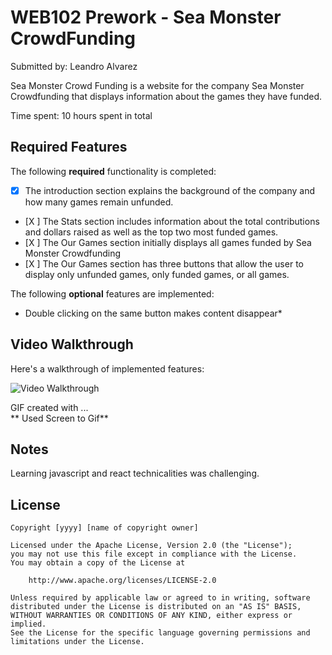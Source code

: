 # WEB102 Prework - Sea Monster CrowdFunding

Submitted by: Leandro Alvarez

Sea Monster Crowd Funding is a website for the company Sea Monster Crowdfunding that displays information about the games they have funded.

Time spent: 10 hours spent in total

## Required Features

The following **required** functionality is completed:

* [X] The introduction section explains the background of the company and how many games remain unfunded.
* [X ] The Stats section includes information about the total contributions and dollars raised as well as the top two most funded games.
* [X ] The Our Games section initially displays all games funded by Sea Monster Crowdfunding
* [X ] The Our Games section has three buttons that allow the user to display only unfunded games, only funded games, or all games.

The following **optional** features are implemented:

* Double clicking on the same button makes content disappear*

## Video Walkthrough

Here's a walkthrough of implemented features:

<img src='https://imgur.com/gallery/xUJWze8' title='Video Walkthrough' width='' alt='Video Walkthrough' />


GIF created with ...  
** Used Screen to Gif**
<!-- Recommended tools:
[Kap](https://getkap.co/) for macOS
[ScreenToGif](https://www.screentogif.com/) for Windows
[peek](https://github.com/phw/peek) for Linux. -->

## Notes

Learning javascript and react technicalities was challenging.

## License

    Copyright [yyyy] [name of copyright owner]

    Licensed under the Apache License, Version 2.0 (the "License");
    you may not use this file except in compliance with the License.
    You may obtain a copy of the License at

        http://www.apache.org/licenses/LICENSE-2.0

    Unless required by applicable law or agreed to in writing, software
    distributed under the License is distributed on an "AS IS" BASIS,
    WITHOUT WARRANTIES OR CONDITIONS OF ANY KIND, either express or implied.
    See the License for the specific language governing permissions and
    limitations under the License.
